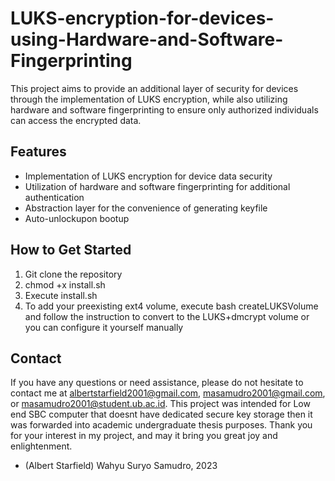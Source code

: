 # LUKS-encryption-for-devices-using-Hardware-and-Software-Fingerprinting
This project aims to provide an additional layer of security for devices through the implementation of LUKS encryption, while also utilizing hardware and software fingerprinting to ensure only authorized individuals can access the encrypted data.
## Features
- Implementation of LUKS encryption for device data security
- Utilization of hardware and software fingerprinting for additional authentication
- Abstraction layer for the convenience of generating keyfile
- Auto-unlockupon bootup
## How to Get Started
1. Git clone the repository
2. chmod +x install.sh
3. Execute install.sh
4. To add your preexisting ext4 volume, execute bash createLUKSVolume and follow the instruction to convert to the LUKS+dmcrypt volume or you can configure it yourself manually
## Contact
If you have any questions or need assistance, please do not hesitate to contact me at albertstarfield2001@gmail.com, masamudro2001@gmail.com, or masamudro2001@student.ub.ac.id.
This project was intended for Low end SBC computer that doesnt have dedicated secure key storage then it was forwarded into academic undergraduate thesis purposes. Thank you for your interest in my project, and may it bring you great joy and enlightenment.
- (Albert Starfield) Wahyu Suryo Samudro, 2023
